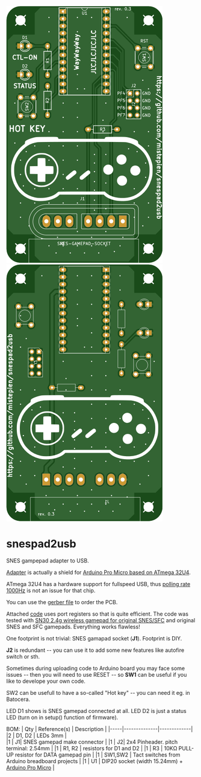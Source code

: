 ![alt text](https://github.com/mistepien/snespad2usb/blob/main/top.svg)
![alt text](https://github.com/mistepien/snespad2usb/blob/main/bottom.svg)

# snespad2usb
SNES gampepad adapter to USB.

<a href="https://github.com/mistepien/snespad2usb/blob/main/snespad2usb.pdf">Adapter</a> is actually a shield for 
<a href="https://learn.sparkfun.com/tutorials/pro-micro--fio-v3-hookup-guide/hardware-overview-pro-micro">Arduino Pro Micro based on ATmega 32U4</a>.

ATmega 32U4 has a hardware support for fullspeed USB, thus <a href="https://wiki.archlinux.org/title/mouse_polling_rate">polling rate 1000Hz</a> is not an issue for that chip.

You can use the <a href="https://github.com/mistepien/snespad2usb/tree/main/production">gerber file<a> to order the PCB.

Attached <a href="https://github.com/mistepien/snespad2usb/tree/main/firmware">code</a> uses port registers so that is quite efficient. The code was tested with <a href="https://www.8bitdo.com/sn30-wireless-for-original-snes-sfc/">SN30 2.4g wireless gamepad for original SNES/SFC</a> and original SNES and SFC gamepads. Everything works flawless!

One footprint is not trivial: SNES gamapad socket (<b>J1</b>). Footprint is DIY.

<b>J2</b> is redundant -- you can use it to add some new features like autofire switch or sth.

Sometimes during uploading code to Arduino board you may face some issues -- then you will need to use RESET -- so <b>SW1</b> can be useful if you like to develope your own code.

SW2 can be usefull to have a so-called "Hot key" -- you can need it eg. in Batocera.

LED D1 shows is SNES gamepad connected at all. LED D2 is just a status LED (turn on in setup() function of firmware).

BOM:
| Qty	| Reference(s) | Description |
|-----|--------------|-------------|
|2 | D1, D2 | LEDs 3mm |  
|1 | J1| SNES gamepad make connector |
|1 | J2| 2x4 Pinheader. pitch terminal: 2.54mm |
|1 | R1, R2 | resistors for D1 and D2 |
|1 | R3 | 10KΩ PULL-UP resistor for DATA gamepad pin |
|1 | SW1,SW2 | Tact switches from Arduino breadboard projects |
|1 | U1 | DIP20 socket (width 15.24mm) + <a href="https://learn.sparkfun.com/tutorials/pro-micro--fio-v3-hookup-guide/hardware-overview-pro-micro">Arduino Pro Micro</a> |



